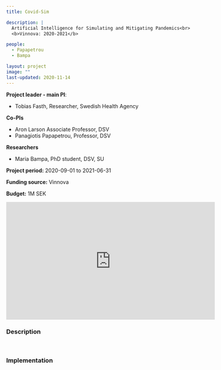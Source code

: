 ```yaml
---
title: Covid-Sim

description: |
  Artificial Intelligence for Simulating and Mitigating Pandemics<br>
  <b>Vinnova: 2020-2021</b>

people:
  - Papapetrou
  - Bampa

layout: project
image: ""
last-updated: 2020-11-14
---
```


**Project leader - main PI**:
- Tobias Fasth, Researcher, Swedish Health Agency

**Co-PIs**
- Aron Larson Associate Professor, DSV
- Panagiotis Papapetrou, Professor, DSV

**Researchers**
- Maria Bampa, PhD student, DSV, SU

**Project period:** 2020-09-01 to 2021-06-31

**Funding source:** Vinnova

**Budget:** 1M SEK


<iframe width="560" height="315" src="https://www.youtube-nocookie.com/embed/2Bp0-3XsUWk" frameborder="0" allow="accelerometer; autoplay; clipboard-write; encrypted-media; gyroscope; picture-in-picture" allowfullscreen></iframe>

<br>

### Description


<br>

### Implementation

